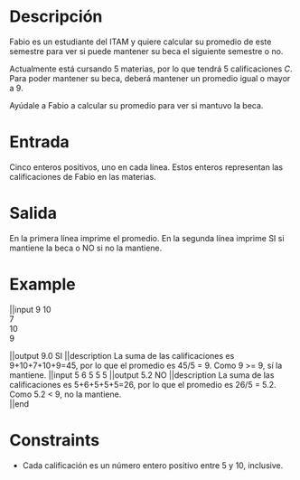 # Descripción
Fabio es un estudiante del ITAM y quiere calcular su promedio de este semestre para ver si puede mantener su beca el siguiente semestre o no.

Actualmente está cursando 5 materias, por lo que tendrá 5 calificaciones $C$.  Para poder mantener su beca, deberá mantener un promedio igual o mayor a 9.

Ayúdale a Fabio a calcular su promedio para ver si mantuvo la beca.

# Entrada
Cinco enteros positivos, uno en cada línea. Estos enteros representan las calificaciones de Fabio en las materias. 

# Salida
En la primera línea imprime el promedio. 
En la segunda línea imprime SI si mantiene la beca o NO si no la mantiene.


# Example
||input
9
10	
7	
10	
9 	

||output
9.0
SI
||description
La suma de las calificaciones es 9+10+7+10+9=45, por lo que el promedio es 45/5 = 9. Como 9 >= 9, sí la mantiene. 
||input
5
6
5
5
5
||output
5.2
NO
||description
La suma de las calificaciones es 5+6+5+5+5=26, por lo que el promedio es 26/5 = 5.2. Como 5.2 < 9, no la mantiene.  
||end

# Constraints
* Cada calificación es un número entero positivo entre 5 y 10, inclusive. 
